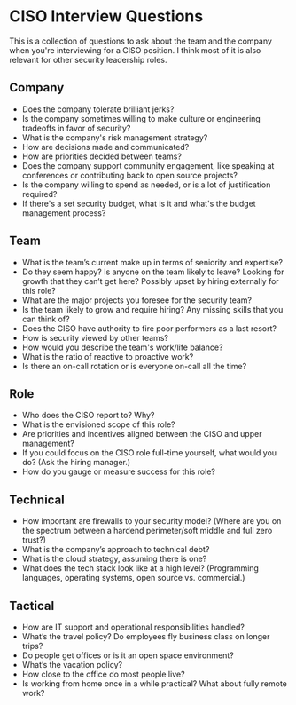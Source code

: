 # CISO Interview Questions
This is a collection of questions to ask about the team and the company when you're interviewing for a CISO position. I think most of it is also relevant for other security leadership roles.

## Company
* Does the company tolerate brilliant jerks?
* Is the company sometimes willing to make culture or engineering tradeoffs in favor of security?
* What is the company's risk management strategy?
* How are decisions made and communicated?
* How are priorities decided between teams?
* Does the company support community engagement, like speaking at conferences or contributing back to open source projects?
* Is the company willing to spend as needed, or is a lot of justification required?
* If there's a set security budget, what is it and what's the budget management process?

## Team
* What is the team’s current make up in terms of seniority and expertise?
* Do they seem happy? Is anyone on the team likely to leave? Looking for growth that they can’t get here? Possibly upset by hiring externally for this role?
* What are the major projects you foresee for the security team?
* Is the team likely to grow and require hiring? Any missing skills that you can think of?
* Does the CISO have authority to fire poor performers as a last resort?
* How is security viewed by other teams?
* How would you describe the team's work/life balance?
* What is the ratio of reactive to proactive work?
* Is there an on-call rotation or is everyone on-call all the time?

## Role
* Who does the CISO report to? Why?
* What is the envisioned scope of this role?
* Are priorities and incentives aligned between the CISO and upper management?
* If you could focus on the CISO role full-time yourself, what would you do? (Ask the hiring manager.)
* How do you gauge or measure success for this role?

## Technical
* How important are firewalls to your security model? (Where are you on the spectrum between a hardend perimeter/soft middle and full zero trust?)
* What is the company’s approach to technical debt?
* What is the cloud strategy, assuming there is one?
* What does the tech stack look like at a high level? (Programming languages, operating systems, open source vs. commercial.)

## Tactical
* How are IT support and operational responsibilities handled?
* What’s the travel policy? Do employees fly business class on longer trips?
* Do people get offices or is it an open space environment?
* What’s the vacation policy?
* How close to the office do most people live?
* Is working from home once in a while practical? What about fully remote work?

